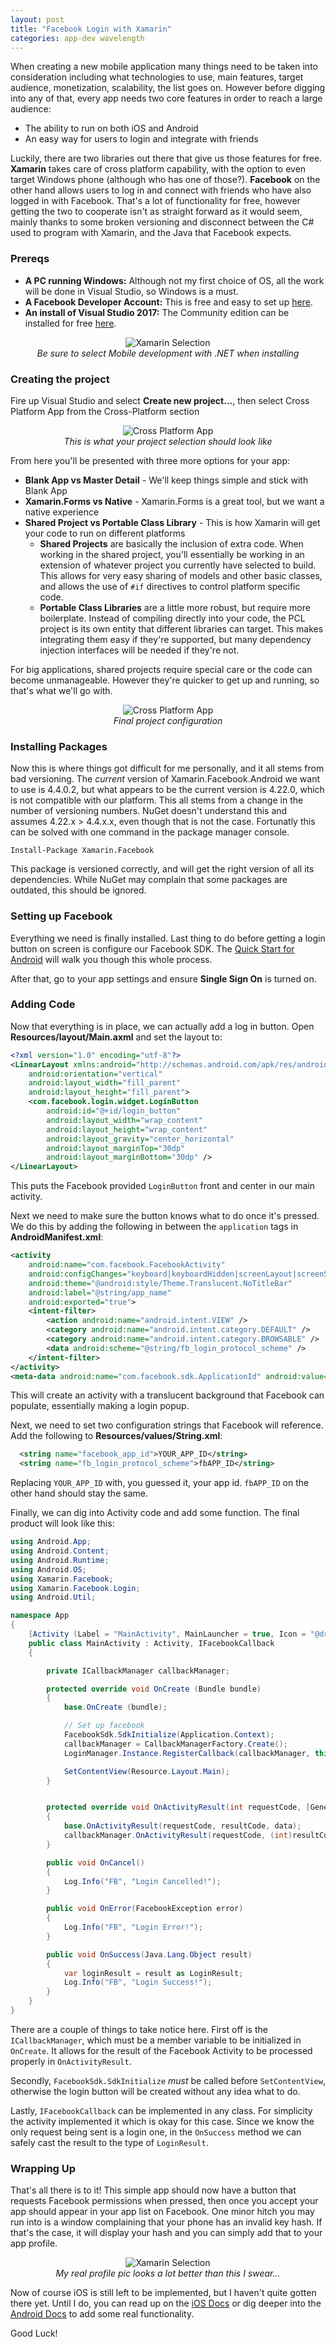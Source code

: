 ```yaml
---
layout: post
title: "Facebook Login with Xamarin"
categories: app-dev wavelength
---
```


When creating a new mobile application many things need to be taken into consideration including what technologies to use, main features, target audience, monetization, scalability, the list goes on. However before digging into any of that, every app needs two core features in order to reach a large audience:

* The ability to run on both iOS and Android
* An easy way for users to login and integrate with friends

Luckily, there are two libraries out there that give us those features for free. **Xamarin** takes care of cross platform capability, with the option to even target Windows phone (although who has one of those?). **Facebook** on the other hand allows users to log in and connect with friends who have also logged in with Facebook. That's a lot of functionality for free, however getting the two to cooperate isn't as straight forward as it would seem, mainly thanks to some broken versioning and disconnect between the C# used to program with Xamarin, and the Java that Facebook expects.

### Prereqs
* **A PC running Windows:** Although not my first choice of OS, all the work will be done in Visual Studio, so Windows is a must.
* **A Facebook Developer Account:** This is free and easy to set up [here](https://developers.facebook.com/).
* **An install of Visual Studio 2017:** The Community edition can be installed for free [here](https://www.visualstudio.com/).

<p style="text-align: center">
  <img src="{{ "/assets/img/mobiledev.png" | prepend: site.baseurl }}" alt="Xamarin Selection" />
  <br />
  <em>Be sure to select Mobile development with .NET when installing</em>
</p>

### Creating the project
Fire up Visual Studio and select **Create new project...**, then select Cross Platform App from the Cross-Platform section

<p style="text-align: center">
  <img src="{{ "/assets/img/projselect.png" | prepend: site.baseurl }}" alt="Cross Platform App" />
  <br />
  <em>This is what your project selection should look like</em>
</p>

From here you'll be presented with three more options for your app:
* **Blank App vs Master Detail** - We'll keep things simple and stick with Blank App
* **Xamarin.Forms vs Native** - Xamarin.Forms is a great tool, but we want a native experience
* **Shared Project vs Portable Class Library** - This is how Xamarin will get your code to run on different platforms
  * **Shared Projects** are basically the inclusion of extra code. When working in the shared project, you'll essentially be working in an extension of whatever project you currently have selected to build. This allows for very easy sharing of models and other basic classes, and allows the use of `#if` directives to control platform specific code.
  * **Portable Class Libraries** are a little more robust, but require more boilerplate. Instead of compiling directly into your code, the PCL project is its own entity that different libraries can target. This makes integrating them easy if they're supported, but many dependency injection interfaces will be needed if they're not.

For big applications, shared projects require special care or the code can become unmanageable. However they're quicker to get up and running, so that's what we'll go with.

<p style="text-align: center">
  <img src="{{ "/assets/img/projconfig.png" | prepend: site.baseurl }}" alt="Cross Platform App" />
  <br />
  <em>Final project configuration</em>
</p>

### Installing Packages
Now this is where things got difficult for me personally, and it all stems from bad versioning. The *current* version of Xamarin.Facebook.Android we want to use is 4.4.0.2, but what appears to be the current version is 4.22.0, which is not compatible with our platform. This all stems from a change in the number of versioning numbers. NuGet doesn't understand this and assumes 4.22.x > 4.4.x.x, even though that is not the case. Fortunatly this can be solved with one command in the package manager console.

```
Install-Package Xamarin.Facebook
```

This package is versioned correctly, and will get the right version of all its dependencies. While NuGet may complain that some packages are outdated, this should be ignored.

### Setting up Facebook
Everything we need is finally installed. Last thing to do before getting a login button on screen is configure our Facebook SDK. The [Quick Start for Android](https://developers.facebook.com/quickstarts/?platform=android) will walk you though this whole process.

After that, go to your app settings and ensure **Single Sign On** is turned on.

### Adding Code
Now that everything is in place, we can actually add a log in button. Open **Resources/layout/Main.axml** and set the layout to:
```xml
<?xml version="1.0" encoding="utf-8"?>
<LinearLayout xmlns:android="http://schemas.android.com/apk/res/android"
    android:orientation="vertical"
    android:layout_width="fill_parent"
    android:layout_height="fill_parent">
    <com.facebook.login.widget.LoginButton
        android:id="@+id/login_button"
        android:layout_width="wrap_content"
        android:layout_height="wrap_content"
        android:layout_gravity="center_horizontal"
        android:layout_marginTop="30dp"
        android:layout_marginBottom="30dp" />
</LinearLayout>
```

This puts the Facebook provided `LoginButton` front and center in our main activity.

Next we need to make sure the button knows what to do once it's pressed. We do this by adding the following in between the `application` tags in **AndroidManifest.xml**:

```xml
<activity
    android:name="com.facebook.FacebookActivity"
    android:configChanges="keyboard|keyboardHidden|screenLayout|screenSize|orientation"
    android:theme="@android:style/Theme.Translucent.NoTitleBar"
    android:label="@string/app_name"
    android:exported="true">
    <intent-filter>
        <action android:name="android.intent.VIEW" />
        <category android:name="android.intent.category.DEFAULT" />
        <category android:name="android.intent.category.BROWSABLE" />
        <data android:scheme="@string/fb_login_protocol_scheme" />
    </intent-filter>
</activity>
<meta-data android:name="com.facebook.sdk.ApplicationId" android:value="@string/facebook_app_id" />
```

This will create an activity with a translucent background that Facebook can populate, essentially making a login popup.

Next, we need to set two configuration strings that Facebook will reference. Add the following to **Resources/values/String.xml**:

```xml
  <string name="facebook_app_id">YOUR_APP_ID</string>
  <string name="fb_login_protocol_scheme">fbAPP_ID</string>
```

Replacing `YOUR_APP_ID` with, you guessed it, your app id. `fbAPP_ID` on the other hand should stay the same.

Finally, we can dig into Activity code and add some function. The final product will look like this:

```c#
using Android.App;
using Android.Content;
using Android.Runtime;
using Android.OS;
using Xamarin.Facebook;
using Xamarin.Facebook.Login;
using Android.Util;

namespace App
{
    [Activity (Label = "MainActivity", MainLauncher = true, Icon = "@drawable/icon")]
    public class MainActivity : Activity, IFacebookCallback
    {

        private ICallbackManager callbackManager;

        protected override void OnCreate (Bundle bundle)
        {
            base.OnCreate (bundle);

            // Set up facebook
            FacebookSdk.SdkInitialize(Application.Context);
            callbackManager = CallbackManagerFactory.Create();
            LoginManager.Instance.RegisterCallback(callbackManager, this);

            SetContentView(Resource.Layout.Main);
        }


        protected override void OnActivityResult(int requestCode, [GeneratedEnum] Result resultCode, Intent data)
        {
            base.OnActivityResult(requestCode, resultCode, data);
            callbackManager.OnActivityResult(requestCode, (int)resultCode, data);
        }

        public void OnCancel()
        {
            Log.Info("FB", "Login Cancelled!");
        }

        public void OnError(FacebookException error)
        {
            Log.Info("FB", "Login Error!");
        }

        public void OnSuccess(Java.Lang.Object result)
        {
            var loginResult = result as LoginResult;
            Log.Info("FB", "Login Success!");
        }
    }
}
```

There are a couple of things to take notice here. First off is the `ICallbackManager`, which must be a member variable to be initialized in `OnCreate`. It allows for the result of the Facebook Activity to be processed properly in `OnActivityResult`.

Secondly, `FacebookSdk.SdkInitialize` *must* be called before `SetContentView`, otherwise the login button will be created without any idea what to do.

Lastly, `IFacebookCallback` can be implemented in any class. For simplicity the activity implemented it which is okay for this case. Since we know the only request being sent is a login one, in the `OnSuccess` method we can safely cast the result to the type of `LoginResult`.

### Wrapping Up
That's all there is to it! This simple app should now have a button that requests Facebook permissions when pressed, then once you accept your app should appear in your app list on Facebook. One minor hitch you may run into is a window complaining that your phone has an invalid key hash. If that's the case, it will display your hash and you can simply add that to your app profile.

<p style="text-align: center">
  <img src="{{ "/assets/img/fblogin.png" | prepend: site.baseurl }}" alt="Xamarin Selection" />
  <br />
  <em>My real profile pic looks a lot better than this I swear...</em>
</p>

Now of course iOS is still left to be implemented, but I haven't quite gotten there yet. Until I do, you can read up on the [iOS Docs](https://developers.facebook.com/docs/facebook-login/ios) or dig deeper into the [Android Docs](https://developers.facebook.com/docs/facebook-login/android) to add some real functionality.

Good Luck!

